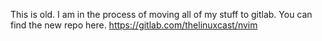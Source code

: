 This is old. I am in the process of moving all of my stuff to gitlab. You can find the new repo here. https://gitlab.com/thelinuxcast/nvim
